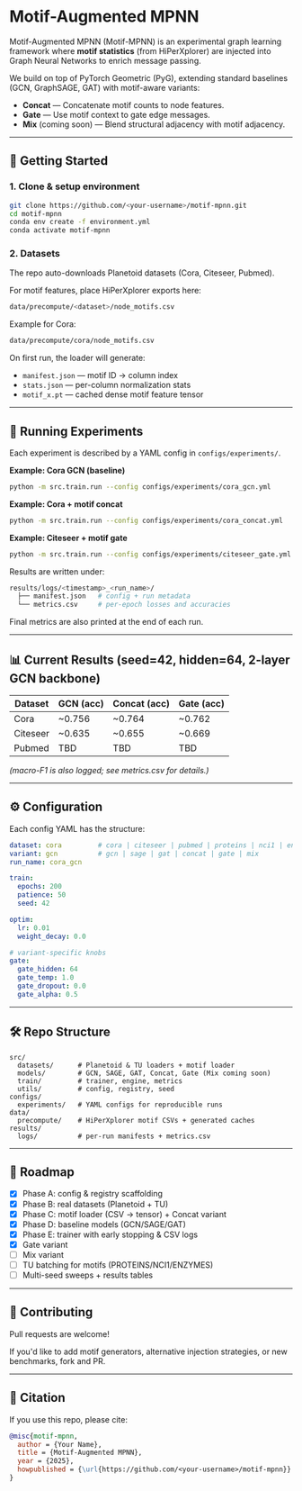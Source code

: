 # Motif-Augmented MPNN

Motif-Augmented MPNN (Motif-MPNN) is an experimental graph learning framework where **motif statistics** (from HiPerXplorer) are injected into Graph Neural Networks to enrich message passing.  

We build on top of PyTorch Geometric (PyG), extending standard baselines (GCN, GraphSAGE, GAT) with motif-aware variants:

- **Concat** — Concatenate motif counts to node features.  
- **Gate** — Use motif context to gate edge messages.  
- **Mix** (coming soon) — Blend structural adjacency with motif adjacency.  

---

## 🚀 Getting Started

### 1. Clone & setup environment
```bash
git clone https://github.com/<your-username>/motif-mpnn.git
cd motif-mpnn
conda env create -f environment.yml
conda activate motif-mpnn
```

### 2. Datasets
The repo auto-downloads Planetoid datasets (Cora, Citeseer, Pubmed).

For motif features, place HiPerXplorer exports here:
```bash
data/precompute/<dataset>/node_motifs.csv
```

Example for Cora:
```bash
data/precompute/cora/node_motifs.csv
```

On first run, the loader will generate:
- `manifest.json` — motif ID → column index
- `stats.json` — per-column normalization stats
- `motif_x.pt` — cached dense motif feature tensor

---

## 🧪 Running Experiments

Each experiment is described by a YAML config in `configs/experiments/`.

**Example: Cora GCN (baseline)**
```bash
python -m src.train.run --config configs/experiments/cora_gcn.yml
```

**Example: Cora + motif concat**
```bash
python -m src.train.run --config configs/experiments/cora_concat.yml
```

**Example: Citeseer + motif gate**
```bash
python -m src.train.run --config configs/experiments/citeseer_gate.yml
```

Results are written under:
```bash
results/logs/<timestamp>_<run_name>/
  ├── manifest.json   # config + run metadata
  └── metrics.csv     # per-epoch losses and accuracies
```

Final metrics are also printed at the end of each run.

---

## 📊 Current Results (seed=42, hidden=64, 2-layer GCN backbone)

| Dataset   | GCN (acc) | Concat (acc) | Gate (acc) |
|-----------|-----------|--------------|------------|
| Cora      | ~0.756    | ~0.764       | ~0.762     |
| Citeseer  | ~0.635    | ~0.655       | ~0.669     |
| Pubmed    | TBD       | TBD          | TBD        |

*(macro-F1 is also logged; see metrics.csv for details.)*

---

## ⚙️ Configuration

Each config YAML has the structure:

```yaml
dataset: cora         # cora | citeseer | pubmed | proteins | nci1 | enzymes
variant: gcn          # gcn | sage | gat | concat | gate | mix
run_name: cora_gcn

train:
  epochs: 200
  patience: 50
  seed: 42

optim:
  lr: 0.01
  weight_decay: 0.0

# variant-specific knobs
gate:
  gate_hidden: 64
  gate_temp: 1.0
  gate_dropout: 0.0
  gate_alpha: 0.5
```

---

## 🛠 Repo Structure

```
src/
  datasets/      # Planetoid & TU loaders + motif loader
  models/        # GCN, SAGE, GAT, Concat, Gate (Mix coming soon)
  train/         # trainer, engine, metrics
  utils/         # config, registry, seed
configs/
  experiments/   # YAML configs for reproducible runs
data/
  precompute/    # HiPerXplorer motif CSVs + generated caches
results/
  logs/          # per-run manifests + metrics.csv
```

---

## 🔮 Roadmap

- [x] Phase A: config & registry scaffolding
- [x] Phase B: real datasets (Planetoid + TU)
- [x] Phase C: motif loader (CSV → tensor) + Concat variant
- [x] Phase D: baseline models (GCN/SAGE/GAT)
- [x] Phase E: trainer with early stopping & CSV logs
- [x] Gate variant
- [ ] Mix variant
- [ ] TU batching for motifs (PROTEINS/NCI1/ENZYMES)
- [ ] Multi-seed sweeps + results tables

---

## 🙌 Contributing

Pull requests are welcome!

If you'd like to add motif generators, alternative injection strategies, or new benchmarks, fork and PR.

---

## 📜 Citation

If you use this repo, please cite:

```bibtex
@misc{motif-mpnn,
  author = {Your Name},
  title = {Motif-Augmented MPNN},
  year = {2025},
  howpublished = {\url{https://github.com/<your-username>/motif-mpnn}}
}
```